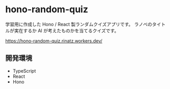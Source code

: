 # hono-random-quiz

学習用に作成した Hono / React 製ランダムクイズアプリです。
ラノベのタイトルが実在するか AI が考えたものかを当てるクイズです。

https://hono-random-quiz.rinatz.workers.dev/

## 開発環境

- TypeScript
- React
- Hono
